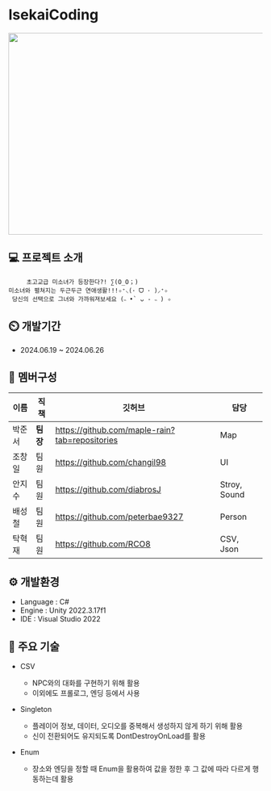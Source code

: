 # IsekaiCoding

<img src="https://github.com/peterbae9327/IsekaiCoding/assets/167046920/b5033c45-7069-4a81-89ed-5aac336da7b8" width="1500" height="400"/>


## 💻 프로젝트 소개
         초고교급 미소녀가 등장한다?! ∑(O_O；)
    미소녀와 펼쳐지는 두근두근 연애생활!!!✧⁺⸜(･ ᗜ ･ )⸝⁺✧
     당신의 선택으로 그녀와 가까워져보세요 (˵ •̀ ᴗ - ˵ ) ✧

## ⏲️ 개발기간
* 2024.06.19 ~ 2024.06.26

## 👥 멤버구성
|이름|직책|깃허브|담당|
|-----|----|----|----|
|박준서|**팀장**|https://github.com/maple-rain?tab=repositories|Map|
|조창일|팀원|https://github.com/changil98|UI|
|안지수|팀원|https://github.com/diabrosJ|Stroy, Sound|
|배성철|팀원|https://github.com/peterbae9327|Person|
|탁혁재|팀원|https://github.com/RCO8|CSV, Json|

## ⚙️ 개발환경
* Language : C#
* Engine : Unity 2022.3.17f1
* IDE : Visual Studio 2022

## 📖 주요 기술
* CSV
  - NPC와의 대화를 구현하기 위해 활용
  - 이외에도 프롤로그, 엔딩 등에서 사용
  
* Singleton
  - 플레이어 정보, 데이터, 오디오를 중복해서 생성하지 않게 하기 위해 활용
  - 신이 전환되어도 유지되도록 DontDestroyOnLoad를 활용
    
* Enum
  - 장소와 엔딩을 정할 때 Enum을 활용하여 값을 정한 후 그 값에 따라 다르게 행동하는데 활용
